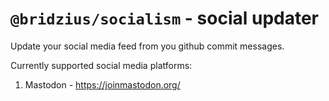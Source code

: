 # `@bridzius/socialism` - social updater

Update your social media feed from you github commit messages.

Currently supported social media platforms:

1. Mastodon - https://joinmastodon.org/
